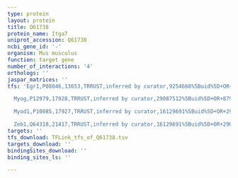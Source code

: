 ```yaml
---
type: protein
layout: protein
title: Q61738
protein_name: Itga7
uniprot_accession: Q61738
ncbi_gene_id: '-'
organism: Mus musculus
function: target gene
number_of_interactions: '4'
orthologs: ''
jaspar_matrices: ''
tfs: 'Egr1,P08046,13653,TRRUST,inferred by curator,9254668%5Buid%5D+OR+29087512%5Buid%5D,Yes

  Myog,P12979,17928,TRRUST,inferred by curator,29087512%5Buid%5D+OR+8798472%5Buid%5D,Yes

  Myod1,P10085,17927,TRRUST,inferred by curator,16129691%5Buid%5D+OR+29087512%5Buid%5D+OR+8798472%5Buid%5D,Yes

  Zeb1,Q64318,21417,TRRUST,inferred by curator,16129691%5Buid%5D+OR+29087512%5Buid%5D,Yes'
targets: ''
tfs_download: TFLink_tfs_of_Q61738.tsv
targets_download: ''
bindingSites_download: ''
binding_sites_ls: ''

---
```

